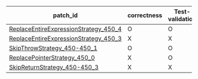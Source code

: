  | patch_id |correctness |Test-validation |NPEX-validation |
 |--- | --- | --- | --- | 
 | [ReplaceEntireExpressionStrategy_450_4](./patches/ReplaceEntireExpressionStrategy_450_4/patch.java#L473) | O | O | O | 
 | [ReplaceEntireExpressionStrategy_450_3](./patches/ReplaceEntireExpressionStrategy_450_3/patch.java#L473) | X | X | X | 
 | [SkipThrowStrategy_450-450_1](./patches/SkipThrowStrategy_450-450_1/patch.java#L473) | O | O | O | 
 | [ReplacePointerStrategy_450_0](./patches/ReplacePointerStrategy_450_0/patch.java#L473) | X | O | X | 
 | [SkipReturnStrategy_450-450_3](./patches/SkipReturnStrategy_450-450_3/patch.java#L473) | X | X | X | 
